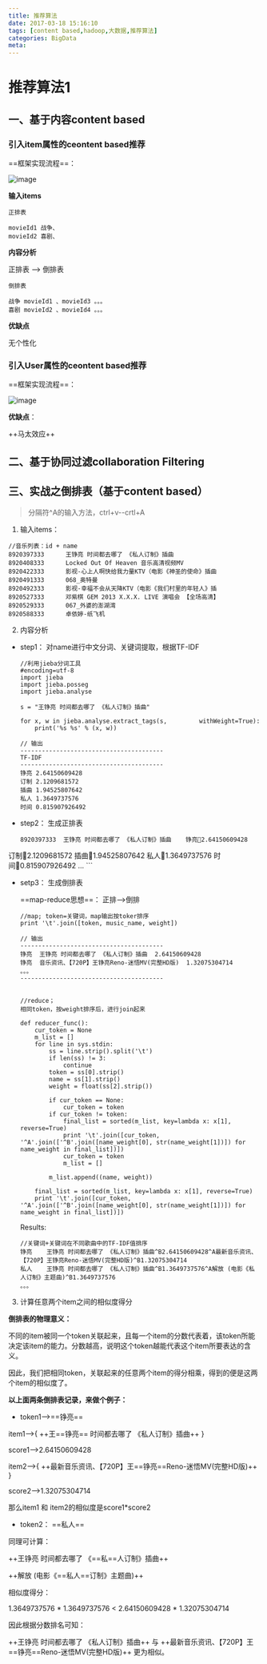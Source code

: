 ```yaml
---
title: 推荐算法
date: 2017-03-18 15:16:10
tags: [content based,hadoop,大数据,推荐算法]
categories: BigData 
meta:
---
```


# 推荐算法1

## 一、基于内容content based


### 引入item属性的ceontent based推荐

==框架实现流程==：

<!--more-->

![image](http://p1.bqimg.com/4851/758a43023ddc65e0.png)

**输入items**

```
正排表

movieId1 战争、
movieId2 喜剧、

```

**内容分析**

正排表 --> 倒排表

```
倒排表

战争 movieId1 、movieId3 。。。
喜剧 movieId2 、movieId4 。。。

```

**优缺点**

无个性化



### 引入User属性的ceontent based推荐

==框架实现流程==：

![image](http://p1.bqimg.com/4851/35e720f306049688.png)

**优缺点**：

++马太效应++



## 二、基于协同过滤collaboration Filtering


## 三、实战之倒排表（基于content based）

> 分隔符^A的输入方法，ctrl+v--crtl+A

1. 输入items：

```
//音乐列表：id + name
8920397333      王铮亮 时间都去哪了 《私人订制》插曲
8920408333      Locked Out Of Heaven 音乐高清视频MV
8920422333      影视-心上人啊快给我力量KTV（电影《神圣的使命》插曲
8920491333      068_奥特曼
8920492333      影视-幸福不会从天降KTV（电影《我们村里的年轻人》插
8920527333      邓紫棋 GEM 2013 X.X.X. LIVE 演唱会 【全场高清】
8920529333      067_外婆的澎湖湾
8920588333      卓依婷-纸飞机

```

2. 内容分析

- step1： 对name进行中文分词、关键词提取，根据TF-IDF

    ```
    //利用jieba分词工具
    #encoding=utf-8
    import jieba
    import jieba.posseg
    import jieba.analyse

    s = "王铮亮 时间都去哪了 《私人订制》插曲"

    for x, w in jieba.analyse.extract_tags(s,         withWeight=True):
        print('%s %s' % (x, w))
    
    // 输出
    ----------------------------------------
    TF-IDF
    ----------------------------------------
    铮亮 2.64150609428
    订制 2.1209681572
    插曲 1.94525807642
    私人 1.3649737576
    时间 0.815907926492

    ```
- step2： 生成正排表

    ```
    8920397333  王铮亮 时间都去哪了 《私人订制》插曲    铮亮2.64150609428
订制2.1209681572
插曲1.94525807642
私人1.3649737576
时间0.815907926492
    ...
    ```
- setp3： 生成倒排表
    
    ==map-reduce思想==： 正排-->倒排
    
    ```
    //map; token=关键词，map输出按toker排序
    print '\t'.join([token, music_name, weight])
    
    // 输出
    ----------------------------------------
    铮亮  王铮亮 时间都去哪了 《私人订制》插曲  2.64150609428
    铮亮  音乐资讯、【720P】王铮亮Reno-迷悟MV(完整HD版)  1.32075304714
    。。。
    ----------------------------------------
    ```
    
    ```
    
    //reduce；
    相同token，按weight排序后，进行join起来
    
    def reducer_func():
        cur_token = None
        m_list = []
        for line in sys.stdin:
            ss = line.strip().split('\t')
            if len(ss) != 3:
                continue
            token = ss[0].strip()
            name = ss[1].strip()
            weight = float(ss[2].strip())

            if cur_token == None:
                cur_token = token
            if cur_token != token:
                final_list = sorted(m_list, key=lambda x: x[1], reverse=True)
                print '\t'.join([cur_token, '^A'.join(['^B'.join([name_weight[0], str(name_weight[1])]) for name_weight in final_list])])
                cur_token = token
                m_list = []
                
            m_list.append((name, weight))

        final_list = sorted(m_list, key=lambda x: x[1], reverse=True)
        print '\t'.join([cur_token, '^A'.join(['^B'.join([name_weight[0], str(name_weight[1])]) for name_weight in final_list])])
    
    ```
    Results:
    ```
    //关键词+关键词在不同歌曲中的TF-IDF值排序
    铮亮    王铮亮 时间都去哪了 《私人订制》插曲^B2.64150609428^A最新音乐资讯、【720P】王铮亮Reno-迷悟MV(完整HD版)^B1.32075304714
    私人    王铮亮 时间都去哪了 《私人订制》插曲^B1.3649737576^A解放 (电影《私人订制》主题曲)^B1.3649737576
    。。。
    ```

3. 计算任意两个item之间的相似度得分


**倒排表的物理意义：**

不同的item被同一个token关联起来，且每一个item的分数代表着，该token所能决定该item的能力。分数越高，说明这个token越能代表这个item所要表达的含义。


因此，我们把相同token，关联起来的任意两个item的得分相乘，得到的便是这两个item的相似度了。

**以上面两条倒排表记录，来做个例子：**

- token1-->==铮亮==  

item1-->{ ++王==铮亮== 时间都去哪了 《私人订制》插曲++ }

score1-->2.64150609428

item2-->{ ++最新音乐资讯、【720P】王==铮亮==Reno-迷悟MV(完整HD版)++ }

score2-->1.32075304714

那么item1 和 item2的相似度是score1*score2


- token2： ==私人==


同理可计算：

++王铮亮 时间都去哪了 《==私==人订制》插曲++

++解放 (电影《==私人==订制》主题曲)++

相似度得分：

1.3649737576 * 1.3649737576 < 2.64150609428 * 1.32075304714

因此根据分数排名可知：

++王铮亮 时间都去哪了 《私人订制》插曲++ 与  ++最新音乐资讯、【720P】王==铮亮==Reno-迷悟MV(完整HD版)++  更为相似。




